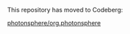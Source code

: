 This repository has moved to Codeberg:

[photonsphere/org.photonsphere](https://codeberg.org/photonsphere/org.photonsphere)

